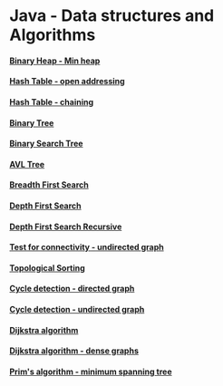 # Java - Data structures and Algorithms 

#### [Binary Heap - Min heap](https://github.com/ivanmmarkovic/Java-Data-Structures-and-Algorithms/tree/master/algorithms/src/main/java/ivanmarkovic/algorithms/binaryheap)

#### [Hash Table - open addressing](https://github.com/ivanmmarkovic/Java-Data-Structures-and-Algorithms/tree/master/algorithms/src/main/java/ivanmarkovic/algorithms/hashtable/openaddressing)

#### [Hash Table - chaining](https://github.com/ivanmmarkovic/Java-Data-Structures-and-Algorithms/tree/master/algorithms/src/main/java/ivanmarkovic/algorithms/hashtable/chaining)

#### [Binary Tree](https://github.com/ivanmmarkovic/Java-Data-Structures-and-Algorithms/tree/master/algorithms/src/main/java/ivanmarkovic/algorithms/trees/binarytree)

#### [Binary Search Tree](https://github.com/ivanmmarkovic/Java-Data-Structures-and-Algorithms/tree/master/algorithms/src/main/java/ivanmarkovic/algorithms/trees/binarysearchtree)

#### [AVL Tree](https://github.com/ivanmmarkovic/Java-Data-Structures-and-Algorithms/tree/master/algorithms/src/main/java/ivanmarkovic/algorithms/trees/avltree)

#### [Breadth First Search](https://github.com/ivanmmarkovic/Java-Data-Structures-and-Algorithms/tree/master/algorithms/src/main/java/ivanmarkovic/algorithms/graphs/breadthfirstsearch)

#### [Depth First Search](https://github.com/ivanmmarkovic/Java-Data-Structures-and-Algorithms/tree/master/algorithms/src/main/java/ivanmarkovic/algorithms/graphs/depthfirstsearch)

#### [Depth First Search Recursive](https://github.com/ivanmmarkovic/Java-Data-Structures-and-Algorithms/tree/master/algorithms/src/main/java/ivanmarkovic/algorithms/graphs/depthfirstsearchrecursive)

#### [Test for connectivity - undirected graph](https://github.com/ivanmmarkovic/Java-Data-Structures-and-Algorithms/tree/master/algorithms/src/main/java/ivanmarkovic/algorithms/graphs/connectivity/undirectedgraphs)

#### [Topological Sorting](https://github.com/ivanmmarkovic/Java-Data-Structures-and-Algorithms/tree/master/algorithms/src/main/java/ivanmarkovic/algorithms/graphs/topologicalsorting)

#### [Cycle detection - directed graph](https://github.com/ivanmmarkovic/Java-Data-Structures-and-Algorithms/tree/master/algorithms/src/main/java/ivanmarkovic/algorithms/graphs/cycledetection/directedgraph)

#### [Cycle detection - undirected graph](https://github.com/ivanmmarkovic/Java-Data-Structures-and-Algorithms/tree/master/algorithms/src/main/java/ivanmarkovic/algorithms/graphs/cycledetection/undirectedgraph)

#### [Dijkstra algorithm](https://github.com/ivanmmarkovic/Java-Data-Structures-and-Algorithms/tree/master/algorithms/src/main/java/ivanmarkovic/algorithms/graphs/dijkstra)

#### [Dijkstra algorithm - dense graphs](https://github.com/ivanmmarkovic/Java-Data-Structures-and-Algorithms/tree/master/algorithms/src/main/java/ivanmarkovic/algorithms/graphs/dijkstradensegraph)

#### [Prim's algorithm - minimum spanning tree](https://github.com/ivanmmarkovic/Java-Data-Structures-and-Algorithms/tree/master/algorithms/src/main/java/ivanmarkovic/algorithms/graphs/prim)

